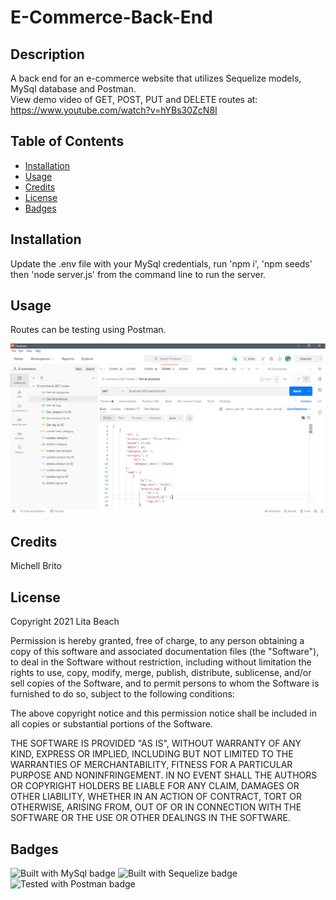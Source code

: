 # E-Commerce-Back-End

## Description 

A back end for an e-commerce website that utilizes Sequelize models, MySql database and Postman. <br>
View demo video of GET, POST, PUT and DELETE routes at: https://www.youtube.com/watch?v=hYBs30ZcN8I


## Table of Contents

* [Installation](#installation)
* [Usage](#usage)
* [Credits](#credits)
* [License](#license)
* [Badges](#badges)


## Installation

Update the .env file with your MySql credentials, run 'npm i', 'npm seeds' then 'node server.js' from the command line to run the server. 


## Usage 
Routes can be testing using Postman.

![screenshot of a GET route in Postman](Assets/postman.png)


## Credits

Michell Brito


## License

Copyright 2021 Lita Beach

Permission is hereby granted, free of charge, to any person obtaining a copy of this software and associated documentation files (the "Software"), to deal in the Software without restriction, including without limitation the rights to use, copy, modify, merge, publish, distribute, sublicense, and/or sell copies of the Software, and to permit persons to whom the Software is furnished to do so, subject to the following conditions:

The above copyright notice and this permission notice shall be included in all copies or substantial portions of the Software.

THE SOFTWARE IS PROVIDED "AS IS", WITHOUT WARRANTY OF ANY KIND, EXPRESS OR IMPLIED, INCLUDING BUT NOT LIMITED TO THE WARRANTIES OF MERCHANTABILITY, FITNESS FOR A PARTICULAR PURPOSE AND NONINFRINGEMENT. IN NO EVENT SHALL THE AUTHORS OR COPYRIGHT HOLDERS BE LIABLE FOR ANY CLAIM, DAMAGES OR OTHER LIABILITY, WHETHER IN AN ACTION OF CONTRACT, TORT OR OTHERWISE, ARISING FROM, OUT OF OR IN CONNECTION WITH THE SOFTWARE OR THE USE OR OTHER DEALINGS IN THE SOFTWARE.

## Badges

![Built with MySql badge](https://img.shields.io/badge/Built_with-MySql-yellow) 
![Built with Sequelize badge](https://img.shields.io/badge/Built_with-Sequelize-blue) 
![Tested with Postman badge](https://img.shields.io/badge/Tested_with-Postman-green) 





